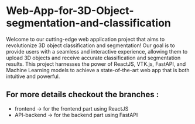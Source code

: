 # Web-App-for-3D-Object-segmentation-and-classification

Welcome to our cutting-edge web application project that aims to revolutionize 3D object classification and segmentation! Our goal is to provide users with a seamless and interactive experience, allowing them to upload 3D objects and receive accurate classification and segmentation results. This project harnesses the power of ReactJS, VTK.js, FastAPI, and Machine Learning models to achieve a state-of-the-art web app that is both intuitive and powerful.

## For more details checkout the branches :

- frontend -> for the frontend part using ReactJS
- API-backend -> for the backend part using FastAPI

